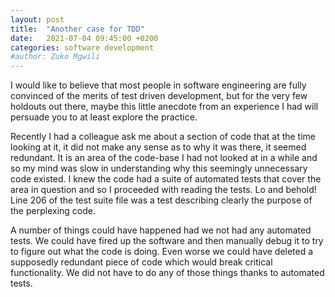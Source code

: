 ```yaml
---
layout: post
title:  "Another case for TDD"
date:   2021-07-04 09:45:00 +0200
categories: software development
#author: Zuko Mgwili
---
```

I would like to believe that most people in software engineering are fully convinced of the merits of test driven development, but for the very few holdouts out there, maybe this little anecdote from an experience I had will persuade you to at least explore the practice.

<!--more-->

Recently I had a colleague ask me about a section of code that at the time looking at it, it did not make any sense as to why it was there, it seemed redundant. It is an area of the code-base I had not looked at in a while and so my mind was slow in understanding why this seemingly unnecessary code existed. I knew the code had a suite of automated tests that cover the area in question and so I proceeded with reading the tests. Lo and behold! Line 206 of the test suite file was a test describing clearly the purpose of the perplexing code.

A number of things could have happened had we not had any automated tests. We could have fired up the software and then manually debug it to try to figure out what the code is doing. Even worse we could have deleted a supposedly redundant piece of code which would break critical functionality. We did not have to do any of those things thanks to automated tests.
